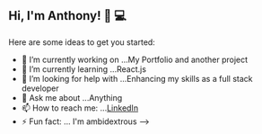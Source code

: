 ## Hi, I'm Anthony! 👋 💻



Here are some ideas to get you started:

- 🔭 I’m currently working on ...My Portfolio and another project
- 🌱 I’m currently learning ...React.js
- 🤔 I’m looking for help with ...Enhancing my skills as a full stack developer
- 💬 Ask me about ...Anything
- 📫 How to reach me: ...[LinkedIn](https://www.linkedin.com/in/anthony-guerrero-63a3a8199/)
- ⚡ Fun fact: ... I'm ambidextrous
-->
